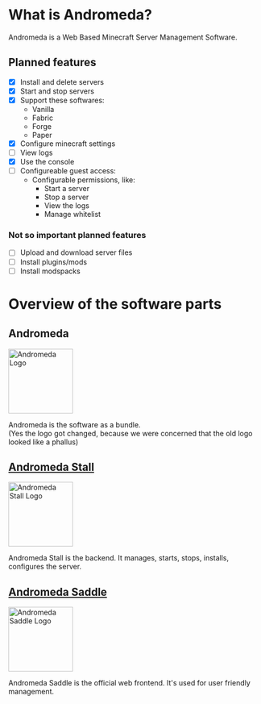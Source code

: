 # What is Andromeda?

Andromeda is a Web Based Minecraft Server Management Software.

## Planned features

- [X] Install and delete servers
- [X] Start and stop servers
- [X] Support these softwares:
  - Vanilla
  - Fabric
  - Forge
  - Paper
- [X] Configure minecraft settings
- [ ] View logs
- [X] Use the console
- [ ] Configureable guest access:
  - Configurable permissions, like:
    - Start a server
    - Stop a server
    - View the logs
    - Manage whitelist
    
### Not so important planned features

- [ ] Upload and download server files
- [ ] Install plugins/mods
- [ ] Install modspacks

# Overview of the software parts

## Andromeda

<img width=128 src=https://github.com/user-attachments/assets/7e3fe799-4f9b-49d1-af8c-a8f4fa1abdb8 alt="Andromeda Logo" title="Andromeda Logo">

Andromeda is the software as a bundle.  
(Yes the logo got changed, because we were concerned that the old logo looked like a phallus) 

## [Andromeda Stall](https://github.com/andromeda-mc/stall)

<img width=128 src=https://github.com/user-attachments/assets/27c3218e-bee9-4e05-baf3-fb9571cbf180 alt="Andromeda Stall Logo" title="Andromeda Stall Logo">

Andromeda Stall is the backend. It manages, starts, stops, installs, configures the server.

## [Andromeda Saddle](https://github.com/andromeda-mc/saddle)

<img width=128 src=https://github.com/user-attachments/assets/94be1513-9c46-43ad-9401-625f41878b60 alt="Andromeda Saddle Logo" title="Andromeda Saddle Logo">

Andromeda Saddle is the official web frontend. It's used for user friendly management.
